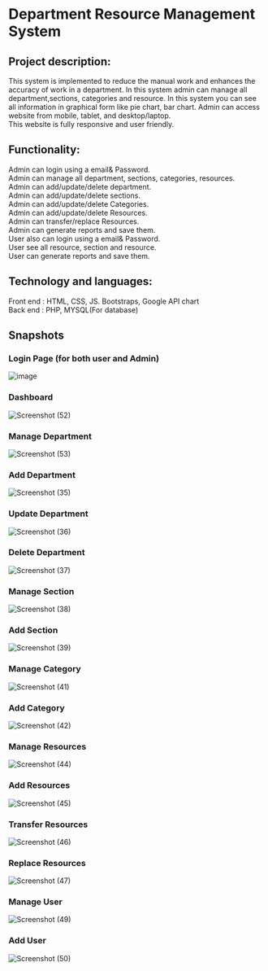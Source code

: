 # Department Resource Management System 

## Project description: 
 This  system is implemented to reduce the manual work and enhances the accuracy of work in a department. In this system admin can manage all department,sections, categories and resource. In this system you  can see all information in graphical form like pie chart, bar chart. Admin can access website from mobile, tablet, and desktop/laptop.   
 This website is fully responsive and user friendly.

## Functionality:

Admin can login using a email& Password.  
Admin can manage all department, sections, categories, resources.  
Admin can add/update/delete department.  
Admin can add/update/delete sections.  
Admin can add/update/delete Categories.  
Admin can add/update/delete Resources.  
Admin can transfer/replace Resources.  
Admin can generate reports and save them.  
User also can login using a email& Password.  
User see all resource, section and resource.  
User can generate reports and save them.  

## Technology and languages:

   Front end : HTML, CSS, JS. Bootstraps, Google API chart  
   Back end : PHP, MYSQL(For database)
   
## Snapshots
### Login Page (for both user and Admin)
![image](https://user-images.githubusercontent.com/95071827/208914685-8f66db05-b78b-4727-8d59-e390e67888d7.png)

### Dashboard
![Screenshot (52)](https://user-images.githubusercontent.com/95071827/208914501-605cd260-2a10-470b-91cd-d1904d3ae5d4.png)

### Manage Department  
![Screenshot (53)](https://user-images.githubusercontent.com/95071827/208914851-44f64bd1-ab6b-4ff5-b8dd-0d15729284ef.png)

### Add Department
![Screenshot (35)](https://user-images.githubusercontent.com/95071827/208914994-c26250f1-a6c4-41cd-b9a4-5b8dc366cef5.png)

### Update Department
![Screenshot (36)](https://user-images.githubusercontent.com/95071827/208915312-905830ad-5fc4-47f5-9ccc-faea6853143f.png)

### Delete Department
![Screenshot (37)](https://user-images.githubusercontent.com/95071827/208915473-f04d0171-bef8-4cee-91d8-70d5eb48e6a8.png)

### Manage Section
![Screenshot (38)](https://user-images.githubusercontent.com/95071827/208915951-a1479979-d22b-48ff-b16d-0e09972f7425.png)

### Add Section
![Screenshot (39)](https://user-images.githubusercontent.com/95071827/208916009-0d2a1206-730b-4751-97f2-28d0c576ae16.png)

### Manage Category
![Screenshot (41)](https://user-images.githubusercontent.com/95071827/208916061-f258a29c-f4c8-4178-a850-408041785dfd.png)

### Add Category
![Screenshot (42)](https://user-images.githubusercontent.com/95071827/208916120-451ec6ad-fc9b-449d-8346-1138dc6c8969.png)

### Manage Resources
![Screenshot (44)](https://user-images.githubusercontent.com/95071827/208916180-fcb708e4-25d7-4831-9b17-3341530c3c99.png)

### Add Resources
![Screenshot (45)](https://user-images.githubusercontent.com/95071827/208916225-062f584f-0e35-4696-9d22-e0df52293454.png)

### Transfer Resources
![Screenshot (46)](https://user-images.githubusercontent.com/95071827/208916258-dbbe89c8-c4d7-4308-aaf9-44d78d0adc9e.png)

### Replace Resources
![Screenshot (47)](https://user-images.githubusercontent.com/95071827/208916290-66639b8b-9329-4c50-8805-257066929664.png)

### Manage User
![Screenshot (49)](https://user-images.githubusercontent.com/95071827/208916317-9e1eb192-2829-48e6-a3c3-27959480bc2b.png)

### Add User
![Screenshot (50)](https://user-images.githubusercontent.com/95071827/208916345-61086de0-aad3-496e-8eb5-3e2e82221c2b.png)


